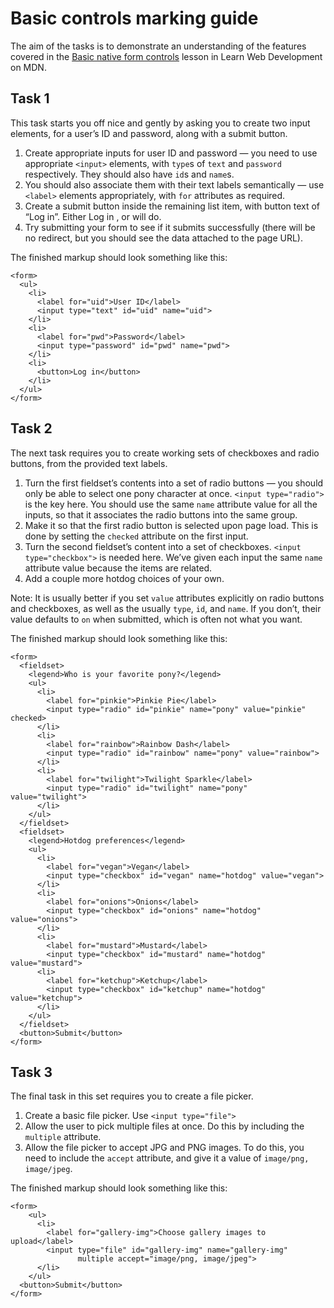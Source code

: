 Basic controls marking guide
============================

The aim of the tasks is to demonstrate an understanding of the features covered in the [Basic native form controls](https://developer.mozilla.org/en-US/docs/Learn/Forms/Basic_native_form_controls) lesson in Learn Web Development on MDN.

Task 1
------

This task starts you off nice and gently by asking you to create two input elements, for a user’s ID and password, along with a submit button.

1.  Create appropriate inputs for user ID and password — you need to use appropriate `<input>` elements, with `type`s of `text` and `password` respectively. They should also have `id`s and `name`s.
2.  You should also associate them with their text labels semantically — use `<label>` elements appropriately, with `for` attributes as required.
3.  Create a submit button inside the remaining list item, with button text of “Log in”. Either
    Log in
    , or will do.
4.  Try submitting your form to see if it submits successfully (there will be no redirect, but you should see the data attached to the page URL).

The finished markup should look something like this:

    <form>
      <ul>
        <li>
          <label for="uid">User ID</label>
          <input type="text" id="uid" name="uid">
        </li>
        <li>
          <label for="pwd">Password</label>
          <input type="password" id="pwd" name="pwd">
        </li>
        <li>
          <button>Log in</button>
        </li>
      </ul>
    </form>

Task 2
------

The next task requires you to create working sets of checkboxes and radio buttons, from the provided text labels.

1.  Turn the first fieldset’s contents into a set of radio buttons — you should only be able to select one pony character at once. `<input type="radio">` is the key here. You should use the same `name` attribute value for all the inputs, so that it associates the radio buttons into the same group.
2.  Make it so that the first radio button is selected upon page load. This is done by setting the `checked` attribute on the first input.
3.  Turn the second fieldset’s content into a set of checkboxes. `<input type="checkbox">` is needed here. We’ve given each input the same `name` attribute value because the items are related.
4.  Add a couple more hotdog choices of your own.

Note: It is usually better if you set `value` attributes explicitly on radio buttons and checkboxes, as well as the usually `type`, `id`, and `name`. If you don’t, their value defaults to `on` when submitted, which is often not what you want.

The finished markup should look something like this:

    <form>
      <fieldset>
        <legend>Who is your favorite pony?</legend>
        <ul>
          <li>
            <label for="pinkie">Pinkie Pie</label>
            <input type="radio" id="pinkie" name="pony" value="pinkie" checked>
          </li>
          <li>
            <label for="rainbow">Rainbow Dash</label>
            <input type="radio" id="rainbow" name="pony" value="rainbow">
          </li>
          <li>
            <label for="twilight">Twilight Sparkle</label>
            <input type="radio" id="twilight" name="pony" value="twilight">
          </li>
        </ul>
      </fieldset>
      <fieldset>
        <legend>Hotdog preferences</legend>
        <ul>
          <li>
            <label for="vegan">Vegan</label>
            <input type="checkbox" id="vegan" name="hotdog" value="vegan">
          </li>
          <li>
            <label for="onions">Onions</label>
            <input type="checkbox" id="onions" name="hotdog" value="onions">
          </li>
          <li>
            <label for="mustard">Mustard</label>
            <input type="checkbox" id="mustard" name="hotdog" value="mustard">
          <li>
            <label for="ketchup">Ketchup</label>
            <input type="checkbox" id="ketchup" name="hotdog" value="ketchup">
          </li>
        </ul>
      </fieldset>
      <button>Submit</button>
    </form>

Task 3
------

The final task in this set requires you to create a file picker.

1.  Create a basic file picker. Use `<input type="file">`
2.  Allow the user to pick multiple files at once. Do this by including the `multiple` attribute.
3.  Allow the file picker to accept JPG and PNG images. To do this, you need to include the `accept` attribute, and give it a value of `image/png, image/jpeg`.

The finished markup should look something like this:

    <form>
        <ul>
          <li>
            <label for="gallery-img">Choose gallery images to upload</label>
            <input type="file" id="gallery-img" name="gallery-img"
                   multiple accept="image/png, image/jpeg">
          </li>
        </ul>
      <button>Submit</button>
    </form>
